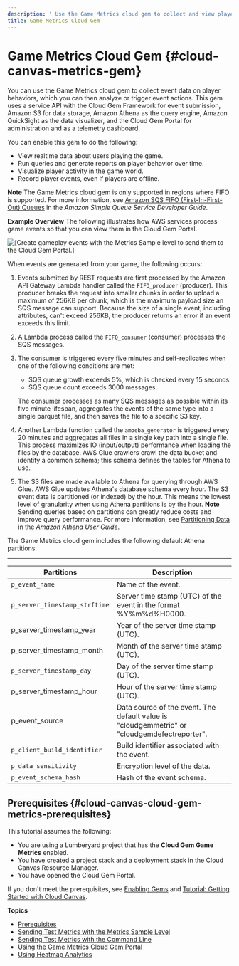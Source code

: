 ```yaml
---
description: ' Use the Game Metrics cloud gem to collect and view player data in Amazon Lumberyard. '
title: Game Metrics Cloud Gem
---
```

# Game Metrics Cloud Gem {#cloud-canvas-metrics-gem}

You can use the Game Metrics cloud gem to collect event data on player behaviors, which you can then analyze or trigger event actions\. This gem uses a service API with the Cloud Gem Framework for event submission, Amazon S3 for data storage, Amazon Athena as the query engine, Amazon QuickSight as the data visualizer, and the Cloud Gem Portal for administration and as a telemetry dashboard\.

You can enable this gem to do the following:
+ View realtime data about users playing the game\.
+ Run queries and generate reports on player behavior over time\.
+ Visualize player activity in the game world\.
+ Record player events, even if players are offline\.

**Note**
The Game Metrics cloud gem is only supported in regions where FIFO is supported\. For more information, see [Amazon SQS FIFO \(First\-In\-First\-Out\) Queues](https://docs.aws.amazon.com/AWSSimpleQueueService/latest/SQSDeveloperGuide/FIFO-queues.html.html) in the *Amazon Simple Queue Service Developer Guide*\.

**Example Overview**
The following illustrates how AWS services process game events so that you can view them in the Cloud Gem Portal\.

![\[Create gameplay events with the Metrics Sample level to send them to the Cloud Gem Portal.\]](/images/userguide/cloud_canvas/cloud-gem-metrics-work-flow-with-aws-services-example.png)

When events are generated from your game, the following occurs:

1. Events submitted by REST requests are first processed by the Amazon API Gateway Lambda handler called the `FIFO_producer` \(producer\)\. This producer breaks the request into smaller chunks in order to upload a maximum of 256KB per chunk, which is the maximum payload size an SQS message can support\. Because the size of a single event, including attributes, can't exceed 256KB, the producer returns an error if an event exceeds this limit\.

1.  A Lambda process called the `FIFO_consumer` \(consumer\) processes the SQS messages\.

1. The consumer is triggered every five minutes and self\-replicates when one of the following conditions are met:
   + SQS queue growth exceeds 5%, which is checked every 15 seconds\.
   + SQS queue count exceeds 3000 messages\.

   The consumer processes as many SQS messages as possible within its five minute lifespan, aggregates the events of the same type into a single parquet file, and then saves the file to a specific S3 key\.

1. Another Lambda function called the `amoeba_generator` is triggered every 20 minutes and aggregates all files in a single key path into a single file\. This process maximizes IO \(input/output\) performance when loading the files by the database\. AWS Glue crawlers crawl the data bucket and identify a common schema; this schema defines the tables for Athena to use\.

1. The S3 files are made available to Athena for querying through AWS Glue\. AWS Glue updates Athena's database schema every hour\. The S3 event data is partitioned \(or indexed\) by the hour\. This means the lowest level of granularity when using Athena partitions is by the hour\.
**Note**
Sending queries based on partitions can greatly reduce costs and improve query performance\. For more information, see [Partitioning Data](https://docs.aws.amazon.com/athena/latest/ug/partitions.html) in the *Amazon Athena User Guide*\.

The Game Metrics cloud gem includes the following default Athena partitions:


****

| Partitions | Description |
| --- | --- |
|  `p_event_name`  | Name of the event\. |
|  `p_server_timestamp_strftime `  | Server time stamp \(UTC\) of the event in the format %Y%m%d%H0000\. |
| p\_server\_timestamp\_year |  Year of the server time stamp \(UTC\)\.  |
| p\_server\_timestamp\_month |  Month of the server time stamp \(UTC\)\.  |
|  `p_server_timestamp_day`  |  Day of the server time stamp \(UTC\)\.  |
| p\_server\_timestamp\_hour  |  Hour of the server time stamp \(UTC\)\.  |
| p\_event\_source | Data source of the event\. The default value is "cloudgemmetric" or "cloudgemdefectreporter"\. |
|  `p_client_build_identifier`  |  Build identifier associated with the event\.  |
|  `p_data_sensitivity`  |  Encryption level of the data\.  |
|  `p_event_schema_hash`  |  Hash of the event schema\.  |

## Prerequisites {#cloud-canvas-cloud-gem-metrics-prerequisites}

This tutorial assumes the following:
+ You are using a Lumberyard project that has the **Cloud Gem Game Metrics** enabled\.
+ You have created a project stack and a deployment stack in the Cloud Canvas Resource Manager\.
+ You have opened the Cloud Gem Portal\.

If you don't meet the prerequisites, see [Enabling Gems](/docs/userguide/gems/using-project-configurator.md) and [Tutorial: Getting Started with Cloud Canvas](/docs/userguide/gems/cloud-canvas/tutorial.md)\.

**Topics**
+ [Prerequisites](#cloud-canvas-cloud-gem-metrics-prerequisites)
+ [Sending Test Metrics with the Metrics Sample Level](/docs/userguide/send-test-events-for-the-cloud-canvas-game-metrics-gem.md)
+ [Sending Test Metrics with the Command Line](/docs/userguide/command-line-options-for-the-cloud-gem-metrics.md)
+ [Using the Game Metrics Cloud Gem Portal](/docs/userguide/using-the-cloud-gem-metrics-portal.md)
+ [Using Heatmap Analytics](/docs/userguide/gems/cloud-canvas/game-metrics-heatmap-analytics-intro.md)